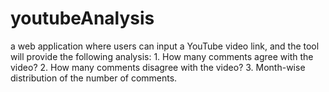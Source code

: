 # youtubeAnalysis
 a web application where users can input a YouTube video link, and the tool will provide the following analysis: 1. How many comments agree with the video? 2. How many comments disagree with the video? 3. Month-wise distribution of the number of comments.
